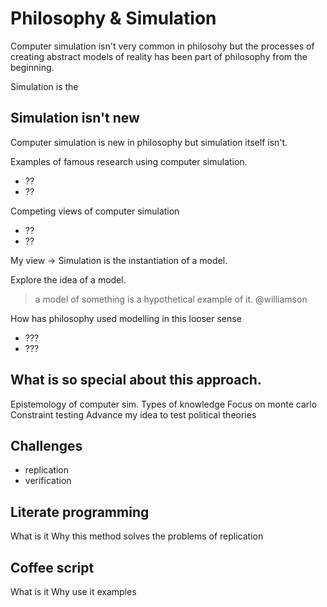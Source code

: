# Philosophy & Simulation

Computer simulation isn't very common in philosohy but the processes of creating abstract models of reality has been part of philosophy from the beginning.

Simulation is the 





## Simulation isn't new

Computer simulation is new in philosophy but simulation itself isn't.

Examples of famous research using computer simulation.

  - ??
  - ??

Competing views of computer simulation

  - ??
  - ??

My view -> Simulation is the instantiation of a model.

Explore the idea of a model.

> a model of something is a hypothetical example of it. @williamson

How has philosophy used modelling in this looser sense

  - ???
  - ???


## What is so special about this approach.

Epistemology of computer sim.
Types of knowledge
Focus on monte carlo
Constraint testing
Advance my idea to test political theories  

## Challenges

  - replication
  - verification


## Literate programming

What is it
Why this method
solves the problems of replication

## Coffee script

What is it
Why use it
examples
